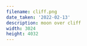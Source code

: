 ```yaml
---
filename: cliff.png
date_taken: '2022-02-13'
description: moon over cliff
width: 3024
height: 4032
---
```


